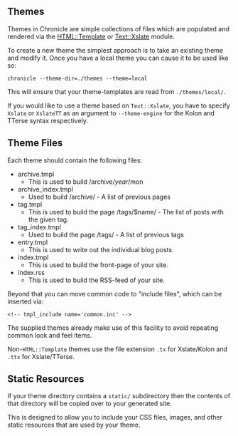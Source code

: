 Themes
------

Themes in Chronicle are simple collections of files which are populated
and rendered via the
[HTML::Template](http://search.cpan.org/perldoc?HTML%3A%3ATemplate) or
[Text::Xslate](https://metacpan.org/pod/Text::Xslate) module.

To create a new theme the simplest approach is to take an existing theme and modify it.  Once you have a local theme you can cause it to be used like so:

    chronicle --theme-dir=./themes --theme=local

This will ensure that your theme-templates are read from `./themes/local/`.

If you would like to use a theme based on `Text::Xslate`, you have to specify
`Xslate` or `XslateTT` as an argument to `--theme-engine` for the Kolon and
TTerse syntax respectively.

Theme Files
-----------

Each theme should contain the following files:

* archive.tmpl
   * This is used to build /archive/$year/$mon
* archive_index.tmpl
   * Used to build /archive/ - A list of previous pages
* tag.tmpl
   * This is used to build the page /tags/$name/ - The list of posts with the given tag.
* tag_index.tmpl
   * Used to build the page /tags/ - A list of previous tags
* entry.tmpl
   * This is used to write out the individual blog posts.
* index.tmpl
   * This is used to build the front-page of your site.
* index.rss
   * This is used to build the RSS-feed of your site.

Beyond that you can move common code to "include files", which can be inserted via:

    <!-- tmpl_include name='common.inc' -->

The supplied themes already make use of this facility to avoid repeating
common look and feel items.

Non-`HTML::Template` themes use the file extension `.tx` for Xslate/Kolon and
`.ttx` for Xslate/TTerse.

Static Resources
----------------

If your theme  directory contains a `static/` subdirectory then the contents of that directory will be copied over to your generated site.

This is designed to allow you to include your CSS files, images, and other static resources that are used by your theme.


